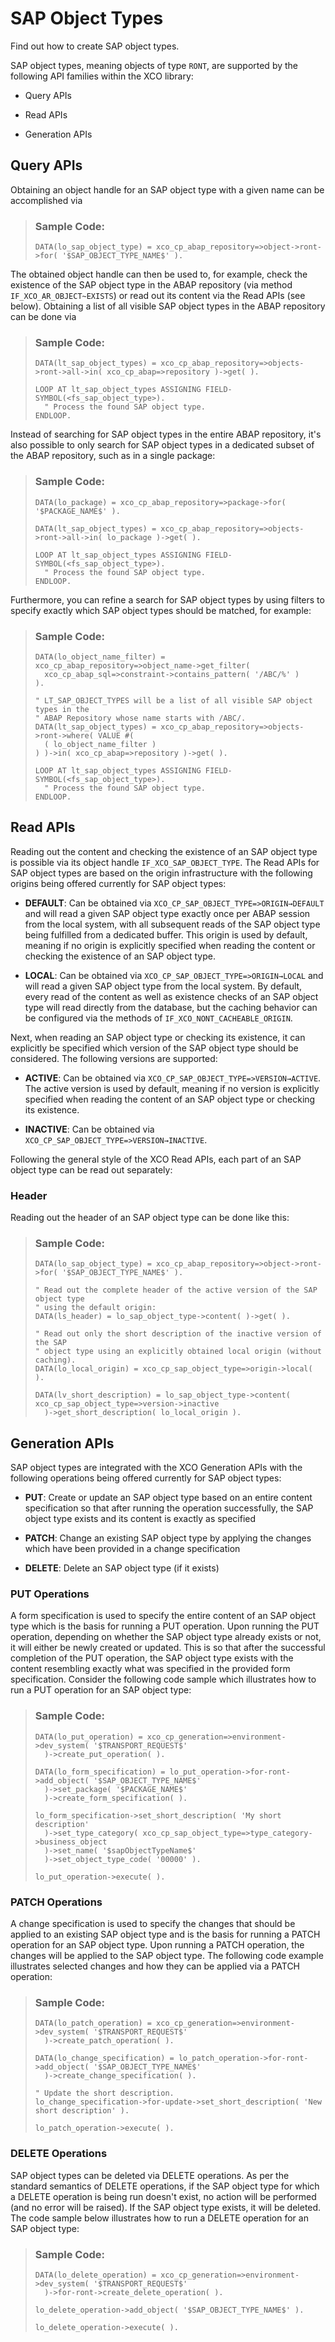 <!-- loioe687f5a6eb6f4939a82bac2bdaba2025 -->

# SAP Object Types

Find out how to create SAP object types.

SAP object types, meaning objects of type `RONT`, are supported by the following API families within the XCO library:

-   Query APIs

-   Read APIs

-   Generation APIs




<a name="loioe687f5a6eb6f4939a82bac2bdaba2025__section_bww_ky5_4xb"/>

## Query APIs

Obtaining an object handle for an SAP object type with a given name can be accomplished via

> ### Sample Code:  
> ```abap
> DATA(lo_sap_object_type) = xco_cp_abap_repository=>object->ront->for( '$SAP_OBJECT_TYPE_NAME$' ).
> 
> ```

The obtained object handle can then be used to, for example, check the existence of the SAP object type in the ABAP repository \(via method `IF_XCO_AR_OBJECT~EXISTS`\) or read out its content via the Read APIs \(see below\). Obtaining a list of all visible SAP object types in the ABAP repository can be done via

> ### Sample Code:  
> ```abap
> DATA(lt_sap_object_types) = xco_cp_abap_repository=>objects->ront->all->in( xco_cp_abap=>repository )->get( ).
>  
> LOOP AT lt_sap_object_types ASSIGNING FIELD-SYMBOL(<fs_sap_object_type>).
>   " Process the found SAP object type.
> ENDLOOP.
> ```

Instead of searching for SAP object types in the entire ABAP repository, it's also possible to only search for SAP object types in a dedicated subset of the ABAP repository, such as in a single package:

> ### Sample Code:  
> ```abap
> DATA(lo_package) = xco_cp_abap_repository=>package->for( '$PACKAGE_NAME$' ).
>  
> DATA(lt_sap_object_types) = xco_cp_abap_repository=>objects->ront->all->in( lo_package )->get( ).
>  
> LOOP AT lt_sap_object_types ASSIGNING FIELD-SYMBOL(<fs_sap_object_type>).
>   " Process the found SAP object type.
> ENDLOOP.
> ```

Furthermore, you can refine a search for SAP object types by using filters to specify exactly which SAP object types should be matched, for example:

> ### Sample Code:  
> ```abap
> DATA(lo_object_name_filter) = xco_cp_abap_repository=>object_name->get_filter(
>   xco_cp_abap_sql=>constraint->contains_pattern( '/ABC/%' )
> ).
>  
> " LT_SAP_OBJECT_TYPES will be a list of all visible SAP object types in the
> " ABAP Repository whose name starts with /ABC/.
> DATA(lt_sap_object_types) = xco_cp_abap_repository=>objects->ront->where( VALUE #(
>   ( lo_object_name_filter )
> ) )->in( xco_cp_abap=>repository )->get( ).
>  
> LOOP AT lt_sap_object_types ASSIGNING FIELD-SYMBOL(<fs_sap_object_type>).
>   " Process the found SAP object type.
> ENDLOOP.
> ```



<a name="loioe687f5a6eb6f4939a82bac2bdaba2025__section_g4s_dz5_4xb"/>

## Read APIs

Reading out the content and checking the existence of an SAP object type is possible via its object handle `IF_XCO_SAP_OBJECT_TYPE`. The Read APIs for SAP object types are based on the origin infrastructure with the following origins being offered currently for SAP object types:

-   **DEFAULT**: Can be obtained via `XCO_CP_SAP_OBJECT_TYPE=>ORIGIN→DEFAULT` and will read a given SAP object type exactly once per ABAP session from the local system, with all subsequent reads of the SAP object type being fulfilled from a dedicated buffer. This origin is used by default, meaning if no origin is explicitly specified when reading the content or checking the existence of an SAP object type.

-   **LOCAL**: Can be obtained via `XCO_CP_SAP_OBJECT_TYPE=>ORIGIN→LOCAL` and will read a given SAP object type from the local system. By default, every read of the content as well as existence checks of an SAP object type will read directly from the database, but the caching behavior can be configured via the methods of `IF_XCO_NONT_CACHEABLE_ORIGIN`.


Next, when reading an SAP object type or checking its existence, it can explicitly be specified which version of the SAP object type should be considered. The following versions are supported:

-   **ACTIVE**: Can be obtained via `XCO_CP_SAP_OBJECT_TYPE=>VERSION→ACTIVE`. The active version is used by default, meaning if no version is explicitly specified when reading the content of an SAP object type or checking its existence.

-   **INACTIVE**: Can be obtained via `XCO_CP_SAP_OBJECT_TYPE=>VERSION→INACTIVE`.


Following the general style of the XCO Read APIs, each part of an SAP object type can be read out separately:



### Header

Reading out the header of an SAP object type can be done like this:

> ### Sample Code:  
> ```abap
> DATA(lo_sap_object_type) = xco_cp_abap_repository=>object->ront->for( '$SAP_OBJECT_TYPE_NAME$' ).
>  
> " Read out the complete header of the active version of the SAP object type
> " using the default origin:
> DATA(ls_header) = lo_sap_object_type->content( )->get( ).
>  
> " Read out only the short description of the inactive version of the SAP
> " object type using an explicitly obtained local origin (without caching).
> DATA(lo_local_origin) = xco_cp_sap_object_type=>origin->local( ).
>  
> DATA(lv_short_description) = lo_sap_object_type->content( xco_cp_sap_object_type=>version->inactive
>   )->get_short_description( lo_local_origin ).
> ```



<a name="loioe687f5a6eb6f4939a82bac2bdaba2025__section_wzy_yz5_4xb"/>

## Generation APIs

SAP object types are integrated with the XCO Generation APIs with the following operations being offered currently for SAP object types:

-   **PUT**: Create or update an SAP object type based on an entire content specification so that after running the operation successfully, the SAP object type exists and its content is exactly as specified

-   **PATCH**: Change an existing SAP object type by applying the changes which have been provided in a change specification

-   **DELETE**: Delete an SAP object type \(if it exists\)




### PUT Operations

A form specification is used to specify the entire content of an SAP object type which is the basis for running a PUT operation. Upon running the PUT operation, depending on whether the SAP object type already exists or not, it will either be newly created or updated. This is so that after the successful completion of the PUT operation, the SAP object type exists with the content resembling exactly what was specified in the provided form specification. Consider the following code sample which illustrates how to run a PUT operation for an SAP object type:

> ### Sample Code:  
> ```abap
> DATA(lo_put_operation) = xco_cp_generation=>environment->dev_system( '$TRANSPORT_REQUEST$'
>   )->create_put_operation( ).
>  
> DATA(lo_form_specification) = lo_put_operation->for-ront->add_object( '$SAP_OBJECT_TYPE_NAME$'
>   )->set_package( '$PACKAGE_NAME$'
>   )->create_form_specification( ).
>  
> lo_form_specification->set_short_description( 'My short description'
>   )->set_type_category( xco_cp_sap_object_type=>type_category->business_object
>   )->set_name( '$sapObjectTypeName$'
>   )->set_object_type_code( '00000' ).
>  
> lo_put_operation->execute( ).
> ```



### PATCH Operations

A change specification is used to specify the changes that should be applied to an existing SAP object type and is the basis for running a PATCH operation for an SAP object type. Upon running a PATCH operation, the changes will be applied to the SAP object type. The following code example illustrates selected changes and how they can be applied via a PATCH operation:

> ### Sample Code:  
> ```abap
> DATA(lo_patch_operation) = xco_cp_generation=>environment->dev_system( '$TRANSPORT_REQUEST$'
>   )->create_patch_operation( ).
>  
> DATA(lo_change_specification) = lo_patch_operation->for-ront->add_object( '$SAP_OBJECT_TYPE_NAME$'
>   )->create_change_specification( ).
>  
> " Update the short description.
> lo_change_specification->for-update->set_short_description( 'New short description' ).
>  
> lo_patch_operation->execute( ).
> ```



### DELETE Operations

SAP object types can be deleted via DELETE operations. As per the standard semantics of DELETE operations, if the SAP object type for which a DELETE operation is being run doesn't exist, no action will be performed \(and no error will be raised\). If the SAP object type exists, it will be deleted. The code sample below illustrates how to run a DELETE operation for an SAP object type:

> ### Sample Code:  
> ```abap
> DATA(lo_delete_operation) = xco_cp_generation=>environment->dev_system( '$TRANSPORT_REQUEST$'
>   )->for-ront->create_delete_operation( ).
>  
> lo_delete_operation->add_object( '$SAP_OBJECT_TYPE_NAME$' ).
>  
> lo_delete_operation->execute( ).
> ```

